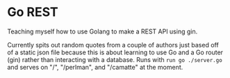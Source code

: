 # Go REST

Teaching myself how to use Golang to make a REST API using gin.

Currently spits out random quotes from a couple of authors just based off of a static json file because this is about learning to use Go and a Go router (gin) rather than interacting with a database.
Runs with ```run go ./server.go``` and serves on "/", "/perlman", and "/camatte" at the moment.